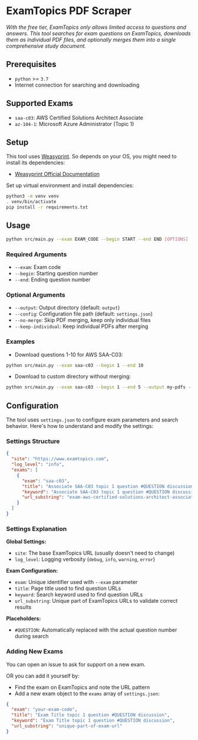 # ExamTopics PDF Scraper

*With the free tier, ExamTopics only allows limited access to questions and answers. This tool searches for exam questions on ExamTopics, downloads them as individual PDF files, and optionally merges them into a single comprehensive study document.*

## Prerequisites

- `python` >= `3.7`
- Internet connection for searching and downloading

## Supported Exams

- `saa-c03`: AWS Certified Solutions Architect Associate
- `az-104-1`: Microsoft Azure Administrator (Topic 1)

## Setup

This tool uses [Weasyprint](https://weasyprint.org/). So depends on your OS, you might need to install its dependencies: 
- [Weasyprint Official Documentation](https://doc.courtbouillon.org/weasyprint/stable/first_steps.html)

Set up virtual environment and install dependencies:

```bash
python3 -m venv venv
. venv/bin/activate
pip install -r requirements.txt
```

## Usage

```bash
python src/main.py --exam EXAM_CODE --begin START --end END [OPTIONS]
```

### Required Arguments

- `--exam`: Exam code
- `--begin`: Starting question number
- `--end`: Ending question number

### Optional Arguments

- `--output`: Output directory (default: `output`)
- `--config`: Configuration file path (default: `settings.json`)
- `--no-merge`: Skip PDF merging, keep only individual files
- `--keep-individual`: Keep individual PDFs after merging

### Examples

- Download questions 1-10 for AWS SAA-C03:
```bash
python src/main.py --exam saa-c03 --begin 1 --end 10
```

- Download to custom directory without merging:
```bash
python src/main.py --exam saa-c03 --begin 1 --end 5 --output my-pdfs --no-merge
```

## Configuration

The tool uses `settings.json` to configure exam parameters and search behavior. Here's how to understand and modify the settings:

### Settings Structure

```json
{
  "site": "https://www.examtopics.com",
  "log_level": "info",
  "exams": [
    {
      "exam": "saa-c03",
      "title": "Associate SAA-C03 topic 1 question #QUESTION discussion",
      "keyword": "Associate SAA-C03 topic 1 question #QUESTION discussion",
      "url_substring": "exam-aws-certified-solutions-architect-associate-saa-c03"
    }
  ]
}
```

### Settings Explanation

**Global Settings:**
- `site`: The base ExamTopics URL (usually doesn't need to change)
- `log_level`: Logging verbosity (`debug`, `info`, `warning`, `error`)

**Exam Configuration:**
- `exam`: Unique identifier used with `--exam` parameter
- `title`: Page title used to find question URLs
- `keyword`: Search keyword used to find question URLs
- `url_substring`: Unique part of ExamTopics URLs to validate correct results

**Placeholders:**
- `#QUESTION`: Automatically replaced with the actual question number during search

### Adding New Exams

You can open an issue to ask for support on a new exam.

OR you can add it yourself by:

- Find the exam on ExamTopics and note the URL pattern
- Add a new exam object to the `exams` array of `settings.json`:

```json
{
  "exam": "your-exam-code",
  "title": "Exam Title topic 1 question #QUESTION discussion",
  "keyword": "Exam Title topic 1 question #QUESTION discussion",
  "url_substring": "unique-part-of-exam-url"
}
```
